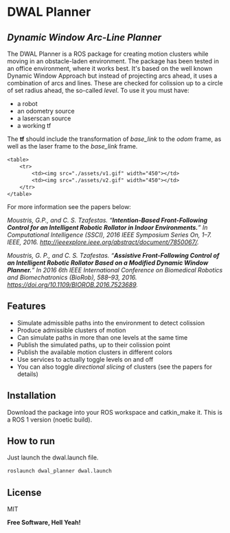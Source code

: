 # DWAL Planner
## _Dynamic Window Arc-Line Planner_

The DWAL Planner is a ROS package for creating motion clusters while moving in an obstacle-laden environment. The package has been tested in an office environment, where it works best. It's based on the well known Dynamic Window Approach but instead of projecting arcs ahead, it uses a combination of arcs and lines. These are checked for colission up to a circle of set radius ahead, the so-called *level*. To use it you must have:

- a robot
- an odometry source
- a laserscan source
- a working tf

The **tf** should include the transformation of *base_link* to the *odom* frame, as well as the laser frame to the *base_link* frame.

    <table> 
    	<tr> 
    		<td><img src="./assets/v1.gif" width="450"></td> 
    		<td><img src="./assets/v2.gif" width="450"></td> 
    	</tr> 
    </table> 


For more information see the papers below:

*Moustris, G.P., and C. S. Tzafestas. “**Intention-Based Front-Following Control for an Intelligent Robotic Rollator in Indoor Environments.**” In Computational Intelligence (SSCI), 2016 IEEE Symposium Series On, 1–7. IEEE, 2016. http://ieeexplore.ieee.org/abstract/document/7850067/.*

*Moustris, G. P., and C. S. Tzafestas. “**Assistive Front-Following Control of an Intelligent Robotic Rollator Based on a Modified Dynamic Window Planner.**” In 2016 6th IEEE International Conference on Biomedical Robotics and Biomechatronics (BioRob), 588–93, 2016. https://doi.org/10.1109/BIOROB.2016.7523689.*

## Features

- Simulate admissible paths into the environment to detect colission
- Produce admissible clusters of motion
- Can simulate paths in more than one levels at the same time
- Publish the simulated paths, up to their colission point
- Publish the available motion clusters in different colors
- Use services to actually toggle levels on and off
- You can also toggle *directional slicing* of clusters (see the papers for details)


## Installation

Download the package into your ROS workspace and catkin_make it. This is a ROS 1 version (noetic build).

## How to run

Just launch the dwal.launch file.

```sh
roslaunch dwal_planner dwal.launch
```

## License

MIT

**Free Software, Hell Yeah!**


